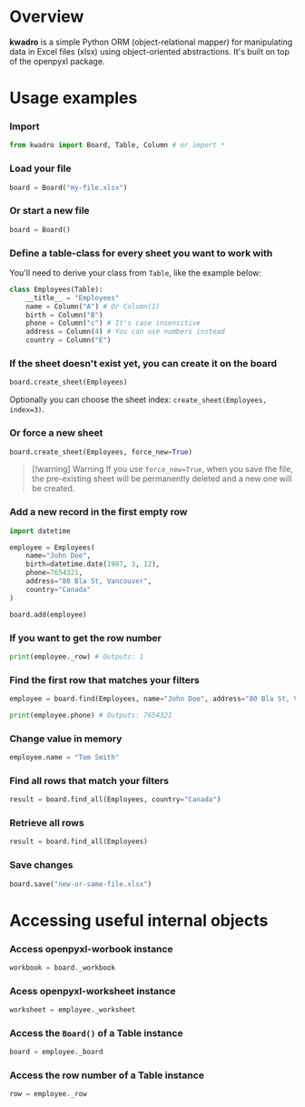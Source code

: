 # Overview
 **kwadro** is a simple Python ORM (object-relational mapper) for manipulating data in Excel files (xlsx) using object-oriented abstractions. It's built on top of the openpyxl package.


# Usage examples

### Import
```python
from kwadro import Board, Table, Column # or import *
```

### Load your file
```python
board = Board("my-file.xlsx")
```

### Or start a new file
```python
board = Board()
```

### Define a table-class for every sheet you want to work with
You'll need to derive your class from `Table`, like the example below:
```python
class Employees(Table):
    __title__ = "Employees"
    name = Column("A") # Or Column(1) 
    birth = Column("B")
    phone = Column("c") # It's case insensitive
    address = Column(4) # You can use numbers instead
    country = Column("E")
```

### If the sheet doesn't exist yet, you can create it on the board
```python
board.create_sheet(Employees)
```
Optionally you can choose the sheet index: `create_sheet(Employees, index=3)`.

### Or force a new sheet
```python
board.create_sheet(Employees, force_new=True)
```
>[!warning] Warning
> If you use `force_new=True`, when you save the file, the pre-existing sheet will be permanently deleted and a new one will be created.

### Add a new record in the first empty row
```python
import datetime

employee = Employees(
    name="John Doe",
    birth=datetime.date(1987, 3, 12),
    phone=7654321,
    address="80 Bla St, Vancouver",
    country="Canada"
)

board.add(employee)
```

### If you want to get the row number
```python
print(employee._row) # Outputs: 1
```

### Find the first row that matches your filters
```python
employee = board.find(Employees, name="John Doe", address="80 Bla St, Vancouver")

print(employee.phone) # Outputs: 7654321
```

### Change value in memory
```python
employee.name = "Tom Smith"
```

### Find all rows that match your filters
```python
result = board.find_all(Employees, country="Canada")
```

### Retrieve all rows
```python
result = board.find_all(Employees)
```

### Save changes
```python
board.save("new-or-same-file.xlsx")
```


# Accessing useful internal objects

### Access openpyxl-worbook instance
```python
workbook = board._workbook
```

### Acess openpyxl-worksheet instance
```python
worksheet = employee._worksheet
```

### Access the `Board()` of a Table instance
```python
board = employee._board
```

### Access the row number of a Table instance
```python
row = employee._row
```
